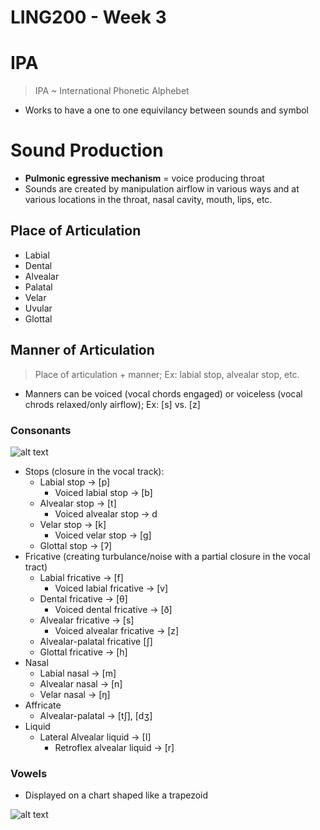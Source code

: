 # LING200 - Week 3

# IPA
> IPA ~ International Phonetic Alphebet

- Works to have a one to one equivilancy between sounds and symbol

# Sound Production
- **Pulmonic egressive mechanism** = voice producing throat
- Sounds are created by manipulation airflow in various ways and at various locations in the throat, nasal cavity, mouth, lips, etc.

## Place of Articulation
- Labial
- Dental
- Alvealar
- Palatal
- Velar
- Uvular
- Glottal

## Manner of Articulation
> Place of articulation + manner; Ex: labial stop, alvealar stop, etc.

- Manners can be voiced (vocal chords engaged) or voiceless (vocal chrods relaxed/only airflow); Ex: [s] vs. [z]

### Consonants
![alt text](https://pressbooks.com/app/uploads/sites/66983/2018/02/IPACanadianVowels-e1517844000118.jpg "English Consonant IPA Chart")

- Stops (closure in the vocal track):
	- Labial stop -> [p]
		- Voiced labial stop -> [b]
	- Alvealar stop -> [t]
		- Voiced alvealar stop -> d
	- Velar stop -> [k]
		- Voiced velar stop -> [g]
	- Glottal stop -> [ʔ]
- Fricative (creating turbulance/noise with a partial closure in the vocal tract)
	- Labial fricative -> [f]
		- Voiced labial fricative -> [v]
	- Dental fricative -> [θ]
		- Voiced dental fricative -> [ð]
	- Alvealar fricative -> [s]
		- Voiced alvealar fricative -> [z]
	- Alvealar-palatal fricative [ʃ]
	- Glottal fricative -> [h]
- Nasal
	- Labial nasal -> [m]
	- Alvealar nasal -> [n]
	- Velar nasal -> [ŋ]
- Affricate
	- Alvealar-palatal -> [tʃ], [dʒ]
- Liquid
	- Lateral Alvealar liquid -> [I]
		- Retroflex alvealar liquid -> [r]

### Vowels
- Displayed on a chart shaped like a trapezoid

![alt text](https://upload.wikimedia.org/wikipedia/commons/thumb/0/08/California_English_vowel_chart.svg/1200px-California_English_vowel_chart.svg.png "English Vowel IPA Chart")